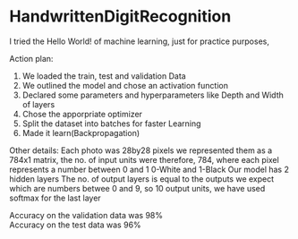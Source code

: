 # HandwrittenDigitRecognition
I tried the Hello World! of machine learning, just for practice purposes,

Action plan:
1. We loaded the train, test and validation Data
2. We outlined the model and chose an activation function
3. Declared some parameters and hyperparameters like Depth and Width of layers
4. Chose the apporpriate optimizer
5. Split the dataset into batches for faster Learning
6. Made it learn(Backpropagation)

Other details:
Each photo was 28by28 pixels we represented them as a 784x1 matrix,
the no. of input units were therefore, 784, where each pixel represents a number between 0 and 1
0-White and 1-Black
Our model has 2 hidden layers
The no. of output layers is equal to the outputs we expect which are numbers betwee 0 and 9,
so 10 output units, we have used softmax for the last layer

Accuracy on the validation data was 98%<br>
Accuracy on the test data was 96%
